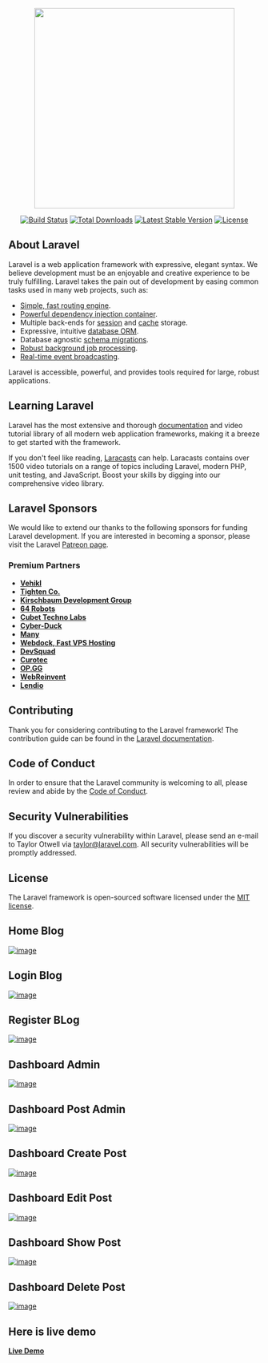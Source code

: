 <p align="center"><a href="https://laravel.com" target="_blank"><img src="https://raw.githubusercontent.com/laravel/art/master/logo-lockup/5%20SVG/2%20CMYK/1%20Full%20Color/laravel-logolockup-cmyk-red.svg" width="400"></a></p>

<p align="center">
<a href="https://travis-ci.org/laravel/framework"><img src="https://travis-ci.org/laravel/framework.svg" alt="Build Status"></a>
<a href="https://packagist.org/packages/laravel/framework"><img src="https://img.shields.io/packagist/dt/laravel/framework" alt="Total Downloads"></a>
<a href="https://packagist.org/packages/laravel/framework"><img src="https://img.shields.io/packagist/v/laravel/framework" alt="Latest Stable Version"></a>
<a href="https://packagist.org/packages/laravel/framework"><img src="https://img.shields.io/packagist/l/laravel/framework" alt="License"></a>
</p>

## About Laravel

Laravel is a web application framework with expressive, elegant syntax. We believe development must be an enjoyable and creative experience to be truly fulfilling. Laravel takes the pain out of development by easing common tasks used in many web projects, such as:

- [Simple, fast routing engine](https://laravel.com/docs/routing).
- [Powerful dependency injection container](https://laravel.com/docs/container).
- Multiple back-ends for [session](https://laravel.com/docs/session) and [cache](https://laravel.com/docs/cache) storage.
- Expressive, intuitive [database ORM](https://laravel.com/docs/eloquent).
- Database agnostic [schema migrations](https://laravel.com/docs/migrations).
- [Robust background job processing](https://laravel.com/docs/queues).
- [Real-time event broadcasting](https://laravel.com/docs/broadcasting).

Laravel is accessible, powerful, and provides tools required for large, robust applications.

## Learning Laravel

Laravel has the most extensive and thorough [documentation](https://laravel.com/docs) and video tutorial library of all modern web application frameworks, making it a breeze to get started with the framework.

If you don't feel like reading, [Laracasts](https://laracasts.com) can help. Laracasts contains over 1500 video tutorials on a range of topics including Laravel, modern PHP, unit testing, and JavaScript. Boost your skills by digging into our comprehensive video library.

## Laravel Sponsors

We would like to extend our thanks to the following sponsors for funding Laravel development. If you are interested in becoming a sponsor, please visit the Laravel [Patreon page](https://patreon.com/taylorotwell).

### Premium Partners

- **[Vehikl](https://vehikl.com/)**
- **[Tighten Co.](https://tighten.co)**
- **[Kirschbaum Development Group](https://kirschbaumdevelopment.com)**
- **[64 Robots](https://64robots.com)**
- **[Cubet Techno Labs](https://cubettech.com)**
- **[Cyber-Duck](https://cyber-duck.co.uk)**
- **[Many](https://www.many.co.uk)**
- **[Webdock, Fast VPS Hosting](https://www.webdock.io/en)**
- **[DevSquad](https://devsquad.com)**
- **[Curotec](https://www.curotec.com/services/technologies/laravel/)**
- **[OP.GG](https://op.gg)**
- **[WebReinvent](https://webreinvent.com/?utm_source=laravel&utm_medium=github&utm_campaign=patreon-sponsors)**
- **[Lendio](https://lendio.com)**

## Contributing

Thank you for considering contributing to the Laravel framework! The contribution guide can be found in the [Laravel documentation](https://laravel.com/docs/contributions).

## Code of Conduct

In order to ensure that the Laravel community is welcoming to all, please review and abide by the [Code of Conduct](https://laravel.com/docs/contributions#code-of-conduct).

## Security Vulnerabilities

If you discover a security vulnerability within Laravel, please send an e-mail to Taylor Otwell via [taylor@laravel.com](mailto:taylor@laravel.com). All security vulnerabilities will be promptly addressed.

## License

The Laravel framework is open-sourced software licensed under the [MIT license](https://opensource.org/licenses/MIT).


## Home Blog

<a href="reviewgadget.tech"><img src="https://i.ibb.co/vjnLXJj/image.png" alt="image" border="0"></a>

## Login Blog

<a href="reviewgadget.tech/login"><img src="https://i.ibb.co/n6tgMJ5/image.png" alt="image" border="0"></a>

## Register BLog

<a href="reviewgadget.tech/register"><img src="https://i.ibb.co/pPjrdL3/image.png" alt="image" border="0"></a>

## Dashboard Admin

<a href="https://ibb.co/fDXJ4dJ"><img src="https://i.ibb.co/0sn5hy5/image.png" alt="image" border="0"></a>

## Dashboard Post Admin

<a href="https://ibb.co/bFpCZtw"><img src="https://i.ibb.co/9hR1LPK/image.png" alt="image" border="0"></a>

## Dashboard Create Post

<a href="https://ibb.co/GsBTJLc"><img src="https://i.ibb.co/M8W6h4M/image.png" alt="image" border="0"></a>

## Dashboard Edit Post

<a href="https://ibb.co/85ZrBPm"><img src="https://i.ibb.co/xjT1sz2/image.png" alt="image" border="0"></a>

## Dashboard Show Post

<a href="https://ibb.co/JkhY3v1"><img src="https://i.ibb.co/dKhNmPT/image.png" alt="image" border="0"></a>

## Dashboard Delete Post

<a href="https://ibb.co/XYbdscX"><img src="https://i.ibb.co/1zLpqFZ/image.png" alt="image" border="0"></a>

## Here is live demo

<strong>
    <a href="http://reviewgadget.tech/">Live Demo</a>
</strong>
